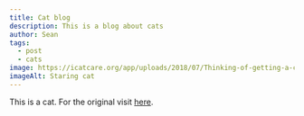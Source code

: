 ```yaml
---
title: Cat blog
description: This is a blog about cats
author: Sean
tags:
  - post
  - cats
image: https://icatcare.org/app/uploads/2018/07/Thinking-of-getting-a-cat.png
imageAlt: Staring cat
---
```


This is a cat. For the original visit [here](https://icatcare.org/advice/thinking-of-getting-a-cat/).
